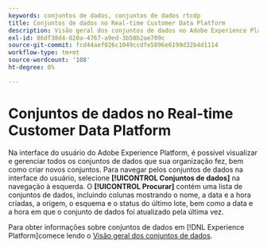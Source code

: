 ```yaml
---
keywords: conjuntos de dados, conjuntos de dados rtcdp
title: Conjuntos de dados no Real-time Customer Data Platform
description: Visão geral dos conjuntos de dados no Adobe Experience Platform
exl-id: 86df38d4-820a-4767-a9ed-3b50b2ae709c
source-git-commit: fcd44aef026c1049ccdfe5896e6199d32b4d1114
workflow-type: tm+mt
source-wordcount: '108'
ht-degree: 0%

---
```


# Conjuntos de dados no Real-time Customer Data Platform

Na interface do usuário do Adobe Experience Platform, é possível visualizar e gerenciar todos os conjuntos de dados que sua organização fez, bem como criar novos conjuntos. Para navegar pelos conjuntos de dados na interface do usuário, selecione **[!UICONTROL Conjuntos de dados]** na navegação à esquerda. O **[!UICONTROL Procurar]** contém uma lista de conjuntos de dados, incluindo colunas mostrando o nome, a data e a hora criadas, a origem, o esquema e o status do último lote, bem como a data e a hora em que o conjunto de dados foi atualizado pela última vez.

Para obter informações sobre conjuntos de dados em [!DNL Experience Platform]comece lendo o [Visão geral dos conjuntos de dados](../../catalog/datasets/overview.md).
